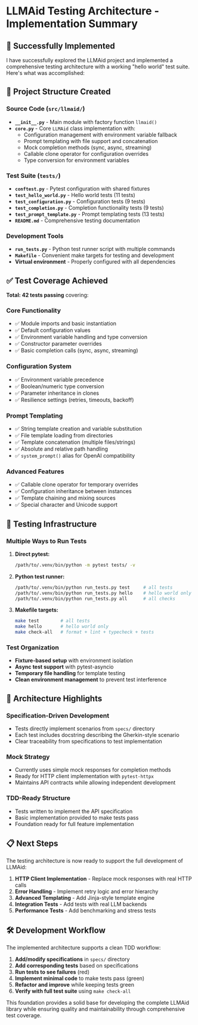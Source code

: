 # LLMAid Testing Architecture - Implementation Summary

## 🎉 Successfully Implemented

I have successfully explored the LLMAid project and implemented a comprehensive testing architecture with a working "hello world" test suite. Here's what was accomplished:

## 📂 Project Structure Created

### Source Code (`src/llmaid/`)
- **`__init__.py`** - Main module with factory function `llmaid()`
- **`core.py`** - Core `LLMAid` class implementation with:
  - Configuration management with environment variable fallback
  - Prompt templating with file support and concatenation
  - Mock completion methods (sync, async, streaming)
  - Callable clone operator for configuration overrides
  - Type conversion for environment variables

### Test Suite (`tests/`)
- **`conftest.py`** - Pytest configuration with shared fixtures
- **`test_hello_world.py`** - Hello world tests (11 tests)
- **`test_configuration.py`** - Configuration tests (9 tests)  
- **`test_completion.py`** - Completion functionality tests (9 tests)
- **`test_prompt_template.py`** - Prompt templating tests (13 tests)
- **`README.md`** - Comprehensive testing documentation

### Development Tools
- **`run_tests.py`** - Python test runner script with multiple commands
- **`Makefile`** - Convenient make targets for testing and development
- **Virtual environment** - Properly configured with all dependencies

## ✅ Test Coverage Achieved

**Total: 42 tests passing** covering:

### Core Functionality
- ✅ Module imports and basic instantiation
- ✅ Default configuration values
- ✅ Environment variable handling and type conversion
- ✅ Constructor parameter overrides
- ✅ Basic completion calls (sync, async, streaming)

### Configuration System
- ✅ Environment variable precedence
- ✅ Boolean/numeric type conversion
- ✅ Parameter inheritance in clones
- ✅ Resilience settings (retries, timeouts, backoff)

### Prompt Templating
- ✅ String template creation and variable substitution
- ✅ File template loading from directories
- ✅ Template concatenation (multiple files/strings)
- ✅ Absolute and relative path handling
- ✅ `system_prompt()` alias for OpenAI compatibility

### Advanced Features
- ✅ Callable clone operator for temporary overrides
- ✅ Configuration inheritance between instances
- ✅ Template chaining and mixing sources
- ✅ Special character and Unicode support

## 🚀 Testing Infrastructure

### Multiple Ways to Run Tests

1. **Direct pytest:**
   ```bash
   /path/to/.venv/bin/python -m pytest tests/ -v
   ```

2. **Python test runner:**
   ```bash
   /path/to/.venv/bin/python run_tests.py test     # all tests
   /path/to/.venv/bin/python run_tests.py hello    # hello world only
   /path/to/.venv/bin/python run_tests.py all      # all checks
   ```

3. **Makefile targets:**
   ```bash
   make test        # all tests
   make hello       # hello world only  
   make check-all   # format + lint + typecheck + tests
   ```

### Test Organization
- **Fixture-based setup** with environment isolation
- **Async test support** with pytest-asyncio
- **Temporary file handling** for template testing
- **Clean environment management** to prevent test interference

## 🎯 Architecture Highlights

### Specification-Driven Development
- Tests directly implement scenarios from `specs/` directory
- Each test includes docstring describing the Gherkin-style scenario
- Clear traceability from specifications to test implementation

### Mock Strategy
- Currently uses simple mock responses for completion methods
- Ready for HTTP client implementation with `pytest-httpx`
- Maintains API contracts while allowing independent development

### TDD-Ready Structure
- Tests written to implement the API specification
- Basic implementation provided to make tests pass
- Foundation ready for full feature implementation

## 📋 Next Steps

The testing architecture is now ready to support the full development of LLMAid:

1. **HTTP Client Implementation** - Replace mock responses with real HTTP calls
2. **Error Handling** - Implement retry logic and error hierarchy
3. **Advanced Templating** - Add Jinja-style template engine
4. **Integration Tests** - Add tests with real LLM backends
5. **Performance Tests** - Add benchmarking and stress tests

## 🛠️ Development Workflow

The implemented architecture supports a clean TDD workflow:

1. **Add/modify specifications** in `specs/` directory
2. **Add corresponding tests** based on specifications  
3. **Run tests to see failures** (red)
4. **Implement minimal code** to make tests pass (green)
5. **Refactor and improve** while keeping tests green
6. **Verify with full test suite** using `make check-all`

This foundation provides a solid base for developing the complete LLMAid library while ensuring quality and maintainability through comprehensive test coverage.
